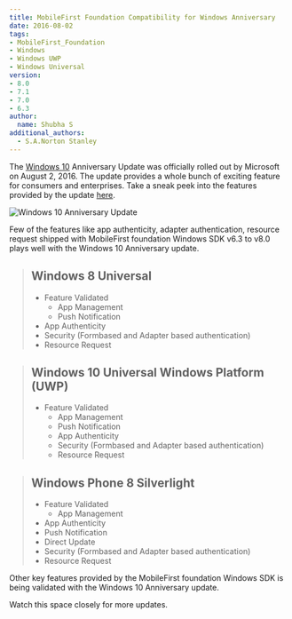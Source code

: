 ```yaml
---
title: MobileFirst Foundation Compatibility for Windows Anniversary
date: 2016-08-02
tags:
- MobileFirst_Foundation
- Windows
- Windows UWP
- Windows Universal
version:
- 8.0
- 7.1
- 7.0
- 6.3
author:
  name: Shubha S
additional_authors:
  - S.A.Norton Stanley
---
```

The [Windows 10](https://www.microsoft.com/en-in/windows/features) Anniversary Update was officially rolled out by Microsoft on August 2, 2016. The update provides a whole bunch of exciting feature for consumers and enterprises. Take a sneak peek into the features provided by the update [here](http://news.microsoft.com/2016/06/28/microsoft-announces-windows-10-anniversary-update-available-aug-2/#sm.000007llib5avxewlu87bau70wmyu).

![Windows 10 Anniversary Update]({{site.baseurl}}/assets/blog/2016-08-02-mobilefirst-foundation-compatibility-for-windows-anniversary/windowsmfpcompatibility.png)


Few of the features like app authenticity, adapter authentication, resource request shipped with MobileFirst foundation Windows SDK v6.3 to v8.0 plays well with the Windows 10 Anniversary update. 

> Windows 8 Universal
> -
> * Feature Validated 
> 	* App Management
> 	* Push Notification
>  * App Authenticity
> 	* Security (Formbased and Adapter based authentication)
> 	* Resource Request 


> Windows 10 Universal Windows Platform (UWP)
> -
> * Feature Validated 
> 	* App Management
> 	* Push Notification
> 	* App Authenticity
> 	* Security (Formbased and Adapter based authentication)
> 	* Resource Request 
> 


> Windows Phone 8 Silverlight
> -
> * Feature Validated 
> 	* App Management
>  * App Authenticity
>  * Push Notification
>  * Direct Update
> 	* Security (Formbased and Adapter based authentication)
> 	* Resource Request 

Other key features provided by the MobileFirst foundation Windows SDK is being validated with the Windows 10 Anniversary update.


Watch this space closely for more updates.